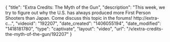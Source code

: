 {
    "title": "Extra Credits: The Myth of the Gun",
    "description": "This week, we try to figure out why the U.S. has always produced more First Person Shooters than Japan. Come discuss this topic in the forums! http:\/\/extra-c...",
    "videoid": "192207",
    "date_created": "1406055194",
    "date_modified": "1418181780",
    "type": "captivate",
    "layout": "video",
    "url": "\/v\/extra-credits-the-myth-of-the-gun\/192207"
}